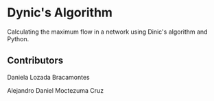 # Dynic's Algorithm
Calculating the maximum flow in a network using Dinic's algorithm and Python.

## Contributors
Daniela Lozada Bracamontes

Alejandro Daniel Moctezuma Cruz
